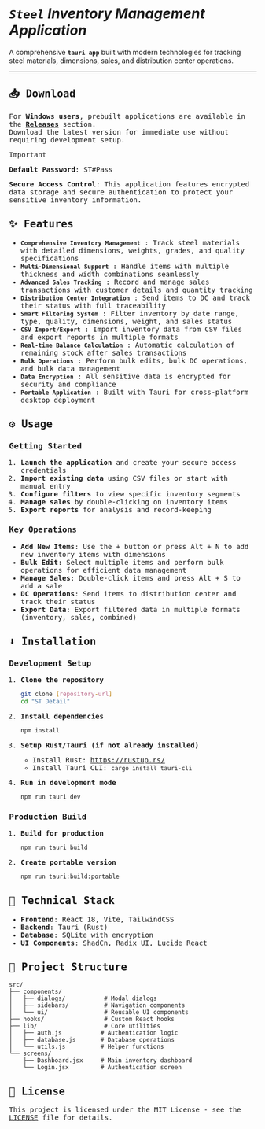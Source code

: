 # <i>**`Steel`** Inventory Management Application</i>

A comprehensive **`tauri app`** built with modern technologies for tracking steel materials, dimensions, sales, and distribution center operations.

---

<samp>

## 📥 Download

For **Windows users**, prebuilt applications are available in the [**Releases**](../../releases) section. <br>
Download the latest version for immediate use without requiring development setup.
  
> [!IMPORTANT]
> **Default Password**:  ST#Pass
> 
> **Secure Access Control**: This application features encrypted data storage and secure authentication to protect your sensitive inventory information.

## ✨ Features

- **`Comprehensive Inventory Management`** : Track steel materials with detailed dimensions, weights, grades, and quality specifications
- **`Multi-Dimensional Support`** : Handle items with multiple thickness and width combinations seamlessly
- **`Advanced Sales Tracking`** : Record and manage sales transactions with customer details and quantity tracking
- **`Distribution Center Integration`** : Send items to DC and track their status with full traceability
- **`Smart Filtering System`** : Filter inventory by date range, type, quality, dimensions, weight, and sales status
- **`CSV Import/Export`** : Import inventory data from CSV files and export reports in multiple formats
- **`Real-time Balance Calculation`** : Automatic calculation of remaining stock after sales transactions
- **`Bulk Operations`** : Perform bulk edits, bulk DC operations, and bulk data management
- **`Data Encryption`** : All sensitive data is encrypted for security and compliance
- **`Portable Application`** : Built with Tauri for cross-platform desktop deployment

## ⚙️ Usage

### Getting Started

1. **Launch the application** and create your secure access credentials
2. **Import existing data** using CSV files or start with manual entry
3. **Configure filters** to view specific inventory segments
4. **Manage sales** by double-clicking on inventory items
5. **Export reports** for analysis and record-keeping

### Key Operations

- **Add New Items**: Use the + button or press <kbd>Alt</kbd> + <kbd>N</kbd> to add new inventory items with dimensions
- **Bulk Edit**: Select multiple items and perform bulk operations for efficient data management
- **Manage Sales**: Double-click items and press <kbd>Alt</kbd> + <kbd>S</kbd> to add a sale
- **DC Operations**: Send items to distribution center and track their status
- **Export Data**: Export filtered data in multiple formats (inventory, sales, combined)

## ⬇️ Installation

### Development Setup

1. **Clone the repository**
   ```bash
   git clone [repository-url]
   cd "ST Detail"
   ```

2. **Install dependencies**
   ```bash
   npm install
   ```

3. **Setup Rust/Tauri (if not already installed)**
   - Install Rust: https://rustup.rs/
   - Install Tauri CLI: `cargo install tauri-cli`

4. **Run in development mode**
   ```bash
   npm run tauri dev
   ```

### Production Build

1. **Build for production**
   ```bash
   npm run tauri build
   ```

3. **Create portable version**
   ```bash
   npm run tauri:build:portable
   ```

## 🔧 Technical Stack

- **Frontend**: React 18, Vite, TailwindCSS
- **Backend**: Tauri (Rust)
- **Database**: SQLite with encryption
- **UI Components**: ShadCn, Radix UI, Lucide React

## 📁 Project Structure

```
src/
├── components/
│   ├── dialogs/           # Modal dialogs
│   ├── sidebars/          # Navigation components
│   └── ui/                # Reusable UI components
├── hooks/                 # Custom React hooks
├── lib/                   # Core utilities
│   ├── auth.js           # Authentication logic
│   ├── database.js       # Database operations
│   └── utils.js          # Helper functions
└── screens/
    ├── Dashboard.jsx     # Main inventory dashboard
    └── Login.jsx         # Authentication screen
```

## 📄 License

This project is licensed under the MIT License - see the [LICENSE](LICENSE) file for details.

</samp>
